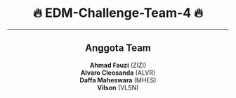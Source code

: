 <div align="center">

# 🔥 EDM-Challenge-Team-4 🔥
---

## Anggota Team
**Ahmad Fauzi** (ZIZI)<br>
**Alvaro Cleosanda** (ALVR)<br>
**Daffa Maheswara** (MHES)<br>
**Vilson** (VLSN)

</div>
